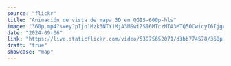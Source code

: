 ```yaml
---
source: "flickr"
title: "Animación de vista de mapa 3D en QGIS-600p-hls"
image: "360p.mp4?s=eyJpIjo1Mzk3NTY1MjA3MSwiZSI6MTczMTA3MTQ5OCwicyI6Ijg4MzgyZTEzNTRmOGEyYTc3ODc2YTQwZTM1MWJmZGI1NGQzODUzMDYiLCJ2IjoxfQ.mp4"
date: "2024-09-06"
link: "https://live.staticflickr.com/video/53975652071/d3bb774578/360p.mp4?s=eyJpIjo1Mzk3NTY1MjA3MSwiZSI6MTczMTA3MTQ5OCwicyI6Ijg4MzgyZTEzNTRmOGEyYTc3ODc2YTQwZTM1MWJmZGI1NGQzODUzMDYiLCJ2IjoxfQ"
draft: "true"
showcase: "map"
---
```

